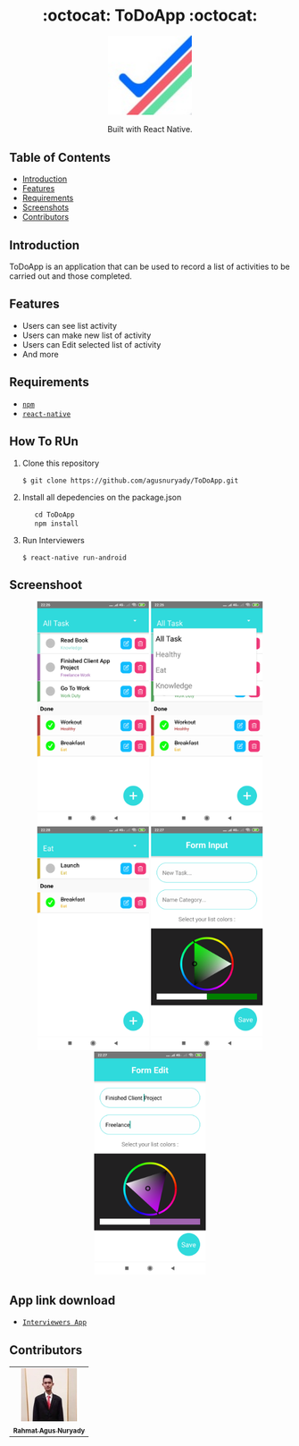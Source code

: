 <h1 align="center">:octocat: ToDoApp :octocat:</h1>

  <p align="center">
  <img width="150" src="https://github.com/agusnuryady/ToDoApp/blob/master/src/component/img/todoappicon.jpg"/>
  </p>
  <p align="center">
  Built with React Native.
   </p>

## Table of Contents

- [Introduction](#introduction)
- [Features](#features)
- [Requirements](#requirements)
- [Screenshots](#screenshots)
- [Contributors](#contributors)

## Introduction
ToDoApp is an application that can be used to record a list of activities to be carried out and those completed.

## Features
* Users can see list activity
* Users can make new list of activity
* Users can Edit selected list of activity 
* And more

## Requirements
* [`npm`](https://www.npmjs.com/get-npm)
* [`react-native`](https://facebook.github.io/react-native/)


## How To RUn

1. Clone this repository
   ```
   $ git clone https://github.com/agusnuryady/ToDoApp.git
   ```
2. Install all depedencies on the package.json
   ```
      cd ToDoApp
      npm install
   ```
3. Run Interviewers
   ```
   $ react-native run-android
   ```

## Screenshoot
<div align="center">
    <img width="200" src="https://github.com/agusnuryady/ToDoApp/blob/master/src/component/img/1.png">
    <img width="200" src="https://github.com/agusnuryady/ToDoApp/blob/master/src/component/img/2.png">
    <img width="200" src="https://github.com/agusnuryady/ToDoApp/blob/master/src/component/img/3.png">
    <img width="200" src="https://github.com/agusnuryady/ToDoApp/blob/master/src/component/img/4.png">
    <img width="200" src="https://github.com/agusnuryady/ToDoApp/blob/master/src/component/img/5.png">
</div>

## App link download
* [`Interviewers App`](https://drive.google.com/open?id=1rJnjHKAk5O_rP8GQF1b3SvBKv-mgLHbS)

## Contributors
<center>
  <table>
    <tr>
      <td align="center">
        <a href="https://github.com/agusnuryady">
          <img width="100" src="https://github.com/agusnuryady/ToDoApp/blob/master/src/component/img/profile.jpg" alt="Rahmat Agus Nuryady"><br/>
          <sub><b>Rahmat Agus Nuryady</b></sub>
        </a>
      </td>
    </tr>
  </table>
</center>
